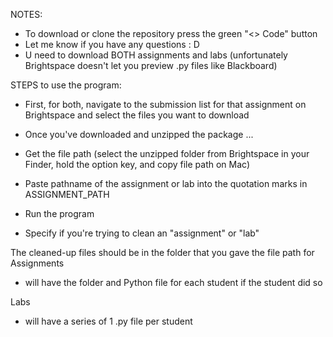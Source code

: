 NOTES:
- To download or clone the repository press the green "<> Code" button
- Let me know if you have any questions : D
- U need to download BOTH assignments and labs (unfortunately Brightspace doesn't let you preview .py files like Blackboard)

STEPS to use the program:

- First, for both, navigate to the submission list for that assignment on Brightspace and select the files you want to download 
- Once you've downloaded and unzipped the package ...

- Get the file path (select the unzipped folder from Brightspace in your Finder, hold the option key, and copy file path on Mac)

- Paste pathname of the assignment or lab into the quotation marks in ASSIGNMENT_PATH 
- Run the program
- Specify if you're trying to clean an "assignment" or "lab" 

The cleaned-up files should be in the folder that you gave the file path for
Assignments 
- will have the folder and Python file for each student if the student did so

Labs
- will have a series of 1 .py file per student
